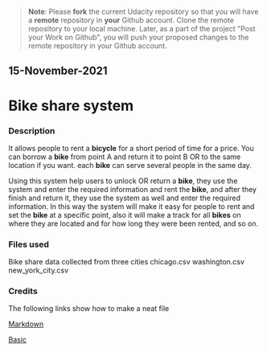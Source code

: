 >**Note**: Please **fork** the current Udacity repository so that you will have a **remote** repository in **your** Github account. Clone the remote repository to your local machine. Later, as a part of the project "Post your Work on Github", you will push your proposed changes to the remote repository in your Github account.


## 15-November-2021

# Bike share system

### Description
It allows people to rent a __bicycle__ for a short period of time for a price. You can borrow a __bike__ from point A and return it to point B OR to the same location if you want. each __bike__ can serve several people in the same day.

Using this system help users to unlock OR return a __bike__, they use the system and enter the required information and rent the __bike__, and after they finish and return it, they use the system as well and enter the required information. In this way the system will make it easy for people to rent and set the __bike__ at a specific point, also it will make a track for all __bikes__ on where they are located and for how long they were been rented, and so on.

### Files used
Bike share data collected from three cities
chicago.csv
washington.csv
new_york_city.csv

### Credits
The following links show how to make a neat file

[Markdown](https://github.com/atom/markdown-preview)

[Basic](https://docs.github.com/en/github/writing-on-github/getting-started-with-writing-and-formatting-on-github/basic-writing-and-formatting-syntax)
